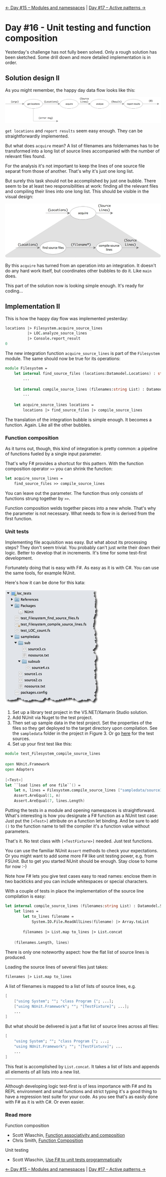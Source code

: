 [← Day #15 – Modules and namespaces](../day15) | [Day #17 – Active patterns →](../day17)

# Day #16 - Unit testing and function composition
Yesterday's challenge has not fully been solved. Only a rough solution has been sketched. Some drill down and more detailed implementation is in order.

## Solution design II
As you might remember, the happy day data flow looks like this:

![Figure 1](images/fig1.jpeg)

`get locations` and `report results` seem easy enough. They can be straightforwardly implemented.

But what does `acquire` mean? A list of filenames ans foldernames has to be transformed into a long list of source lines accompanied with the number of relevant files found.

For the analysis it's not important to keep the lines of one source file separat from those of another. That's why it's just one long list.

But surely this task should not be accomplished by just one bubble. There seem to be at least two responsibilities at work: finding all the relevant files and compiling their lines into one long list. This should be visible in the visual design:

![Figure 2](images/fig2.jpeg)

By this `acquire` has turned from an operation into an integration. It doesn't do any hard work itself, but coordinates other bubbles to do it. Like `main` does.

This part of the solution now is looking simple enough. It's ready for coding...

## Implementation II
This is how the happy day flow was implemented yesterday:

```fsharp
locations |> Filesystem.acquire_source_lines
          |> LOC.analyze_source_lines
          |> Console.report_result
0
```

The new integration function `acquire_source_lines` is part of the `Filesystem` module. The same should now be true for its operations:

```fsharp
module Filesystem =
    let internal find_source_files (locations:Datamodel.Locations) : string list =
        ...

    let internal compile_source_lines (filenames:string List) : Datamodel.SourceLines =
        ...

    let acquire_source_lines locations =
        locations |> find_source_files |> compile_source_lines
```

The translation of the integration bubble is simple enough. It becomes a function. Again. Like all the other bubbles.

### Function composition
As it turns out, though, this kind of integration is pretty common: a pipeline of functions fueled by a single input parameter.

That's why F# provides a shortcut for this pattern. With the function composition operator `>>` you can shrink the function:

```fsharp
let acquire_source_lines =
    find_source_files >> compile_source_lines
```

You can leave out the parameter. The function thus only consists of functions strung together by `>>`.

Function composition welds together pieces into a new whole. That's why the parameter is not necessary. What needs to flow in is derived from the first function.

### Unit tests
Implementing file acquisition was easy. But what about its processing steps? They don't seem trivial. You probably can't just write their down their logic. Better to develop that in increments. It's time for some test-first development.

Fortunately doing that is easy with F#. As easy as it is with C#. You can use the same tools, for example NUnit.

Here's how it can be done for this kata:

![Figure 3](images/fig3.jpeg)

1. Set up a library test project in the VS.NET/Xamarin Studio solution.
2. Add NUnit via Nuget to the test project.
3. Then set up sample data in the test project. Set the properties of the files so they get deployed to the target directory upon compilation. See the `sampledata` folder in the project in Figure 3. Or go [here](../../week03/day15/src/loc/loc_tests) for the test sources.
4. Set up your first test like this:

```fsharp
module test_Filesystem_compile_source_lines

open NUnit.Framework
open Adapters

[<Test>]
let ``load lines of one file``() =
    let n, lines = Filesystem.compile_source_lines ["sampledata/source1.cs"]
    Assert.AreEqual(1, n)
    Assert.AreEqual(7, lines.Length)
```

Putting the tests in a module and opening namespaces is straightforward. What's interesting is how you designate a F# function as a NUnit test case: Just put the `[<Test>]` attribute on a function let binding. And be sure to add `()` to the function name to tell the compiler it's a function value without parameters.

That's it. No test class with `[<TestFixture>]` needed. Just test functions.

You can use the familiar NUnit `Assert` methods to check your expectations. Or you might want to add some more F# like unit testing power, e.g. from FSUnit. But to get you started NUnit should be enough. Stay close to home for now :-)

Note how F# lets you give test cases easy to read names: enclose them in two backticks and you can include whitespaces or special characters.

With a couple of tests in place the implementation of the source line compilation is easy:

```fsharp
let internal compile_source_lines (filenames:string List) : Datamodel.SourceLines =
    let lines = 
        let to_lines filename =
            System.IO.File.ReadAllLines(filename) |> Array.toList

        filenames |> List.map to_lines |> List.concat

    (filenames.Length, lines)
```

There is only one noteworthy aspect: how the flat list of source lines is produced.

Loading the source lines of several files just takes:

```fsharp
filenames |> List.map to_lines
```

A list of filenames is mapped to a list of lists of source lines, e.g.

```fsharp
[
	["using System"; ""; "class Program {"; ...];
	["using NUnit.Framework"; ""; "[TestFixture]"; ...];
	...
]
```

But what should be delivered is just a flat list of source lines across all files:

```fsharp
[
	"using System"; ""; "class Program {"; ...;
	"using NUnit.Framework"; ""; "[TestFixture]"; ...
	...
]
```

This feat is accomplished by `List.concat`. It takes a list of lists and appends all elements of all lists into a new list.

***

Although developing logic test-first is of less importance with F# and its REPL environment and small functions and strict typing it's a good thing to have a regression test suite for your code. As you see that's as easily done with F# as it is with C#. Or even easier.

### Read more
Function composition

* Scott Wlaschin, [Function associativity and composition](http://fsharpforfunandprofit.com/posts/function-composition/)
* Chris Smith, [Function Composition](http://blogs.msdn.com/b/chrsmith/archive/2008/06/14/function-composition.aspx)

Unit testing

* Scott Wlaschin, [Use F# to unit tests programmatically](http://fsharpforfunandprofit.com/posts/low-risk-ways-to-use-fsharp-at-work-3/#test-runner)

[← Day #15 – Modules and namespaces](../day15) | [Day #17 – Active patterns →](../day17)
